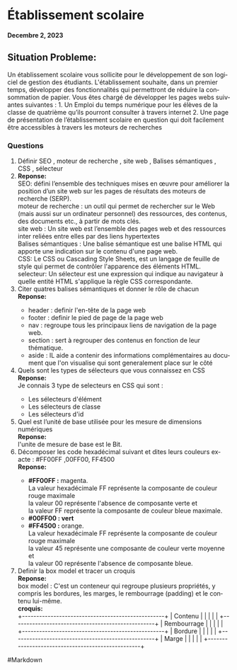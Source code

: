 <!DOCTYPE html>
<hmtl lang="en">
<head>
   <title>  Questions </title>
</head>

<body>
    <h1> Établissement scolaire </h1>
    <h4> Decembre 2, 2023 </h4>
    <h2> Situation Probleme: </h2>
    <p> Un établissement scolaire vous sollicite pour le développement de son logiciel de gestion des
        étudiants. L'établissement souhaite, dans un premier temps, développer des fonctionnalités qui
        permettront de réduire la consommation de papier. Vous êtes chargé de développer les pages
        webs suivantes suivantes :
        1. Un Emploi du temps numérique pour les élèves de la classe de quatrième qu’ils pourront
        consulter à travers internet
        2. Une page de présentation de l’établissement scolaire en question qui doit facilement
        être accessibles à travers les moteurs de recherches </p>

<h3> Questions </h3>
    <ol>
       <li> Définir SEO , moteur de recherche , site web , Balises sémantiques , CSS , sélecteur <li>
        <b> Reponse:</b> </br>
        SEO:  défini l’ensemble des techniques mises en œuvre pour améliorer la position d’un site web sur les pages de résultats des moteurs de recherche (SERP). <br>
        moteur de recherche : un outil qui permet de rechercher sur le Web (mais aussi sur un ordinateur personnel) des ressources, des contenus, des documents etc., à partir de mots clés. <br>
        site web : Un site web est l’ensemble des pages web et des ressources inter reliées entre elles par des liens hypertextes <br>
        Balises sémantiques : Une balise sémantique est une balise HTML qui apporte une indication sur le contenu d'une page web. <br>
        CSS: Le CSS ou Cascading Style Sheets, est un langage de feuille de style qui permet de contrôler l'apparence des éléments HTML. <br>
        selecteur: Un sélecteur est une expression qui indique au navigateur à quelle entité HTML s'applique la règle CSS correspondante. 
        <li> Citer quatres balises sémantiques et donner le rôle de chacun </li>
        <b> Reponse:</b> </br>
        <ul>
            <li> header : definir l'en-tête de la page web </li>
            <li> footer : definir le pied de page de la page web</li>
            <li> nav : regroupe tous les principaux liens de navigation de la page web. </li>
            <li>  section : sert à regrouper des contenus en fonction de leur thématique. </li>
            <li> aside : IL aide a contenir des informations complémentaires au document que l'on visualise qui sont generalement place sur le côté  </li>
        </ul>
        <li> Quels sont les types de sélecteurs que vous connaissez en CSS </li>
        <b> Reponse:</b> </br>
         Je connais 3 type de selecteurs en CSS qui sont :
        <ul>
            <li> Les sélecteurs d'élément </li>
            <li> Les sélecteurs de classe </li>
            <li>  Les sélecteurs d'id </li>
        </ul>
        <li> Quel est l’unité de base utilisée pour les mesure de dimensions numériques </li> 
        <b> Reponse:</b> </br>
        l'unite de mesure de base est le Bit.
        <li> Décomposer les code hexadécimal suivant et dites leurs couleurs exacte : #FF00FF ,00FF00, FF4500 </li>
        <b> Reponse:</b> </br>
        <ul>
            <li><b> #FF00FF :</b> magenta.<br> La valeur hexadécimale FF représente la composante de couleur rouge maximale<br>la valeur 00 représente l'absence de composante verte et <br>la valeur FF représente la composante de couleur bleue maximale.</li>
            <li><b> #00FF00 : vert </b></li>
            <li><b> #FF4500 :</b> orange. <br>La valeur hexadécimale FF représente la composante de couleur rouge maximale <br>la valeur 45 représente une composante de couleur verte moyenne et <br>la valeur 00 représente l'absence de composante bleue.</li>
        </ul>
       <li> Definir la box model et tracer un croquis </li>
       <b> Reponse:</b> </br>
       box model : C'est un conteneur qui regroupe plusieurs propriétés, y compris les bordures, les marges, le rembourrage (padding) et le contenu lui-même. <br>
       <b> croquis: </b> <br>
            +--------------------------------------------------+
            |                      Contenu                     |
            |                                                  |
            |                                                  |
            +--------------------------------------------------+
            |                    Rembourrage                   |
            |                                                  |
            |                                                  |                                                  
            +--------------------------------------------------+
            |                      Bordure                     |
            |                                                  |                                             
            |                                                  |
            +--------------------------------------------------+
            |                      Marge                       |
            |                                                  |
            |                                                  |                                                 
            +--------------------------------------------------+
    </ol>  
</body>

</html>

#Markdown
